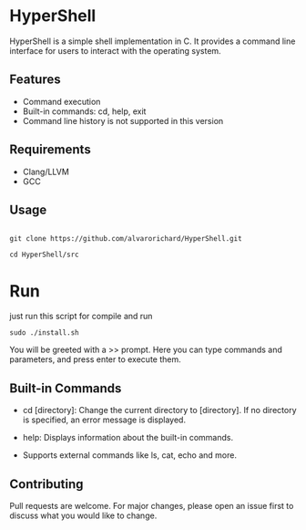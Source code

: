 # HyperShell
HyperShell is a simple shell implementation in C. It provides a command line interface for users to interact with the operating system.

## Features
* Command execution
* Built-in commands: cd, help, exit
* Command line history is not supported in this version

## Requirements

* Clang/LLVM 
* GCC

## Usage

```shell

git clone https://github.com/alvarorichard/HyperShell.git
``````

```shell
cd HyperShell/src
```
# Run
 just run this script for compile and run

 ```shell
 sudo ./install.sh
 ```
 You will be greeted with a >> prompt. Here you can type commands and parameters, and press enter to execute them.

## Built-in Commands

* cd [directory]: Change the current directory to [directory]. If no directory is specified, an error message is displayed.

* help: Displays information about the built-in commands.

*  Supports external commands like ls, cat, echo and more.

## Contributing

Pull requests are welcome. For major changes, please open an issue first to discuss what you would like to change.